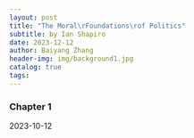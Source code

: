 ```yaml
---
layout: post
title: "The Moral\rFoundations\rof Politics"
subtitle: by Ian Shapiro
date: 2023-12-12
author: Baiyang Zhang
header-img: img/background1.jpg
catalog: true
tags:
---
```


### Chapter 1

2023-10-12